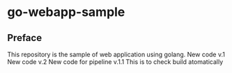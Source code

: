 # go-webapp-sample



## Preface
This repository is the sample of web application using golang.
New code v.1
New code v.2
New code for pipeline v.1.1
This  is to check build atomatically


